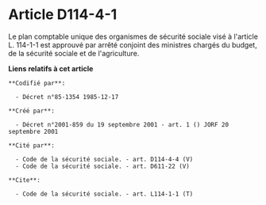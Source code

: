 # Article D114-4-1

Le plan comptable unique des organismes de sécurité sociale visé à l'article L. 114-1-1 est approuvé par arrêté conjoint des
ministres chargés du budget, de la sécurité sociale et de l'agriculture.

**Liens relatifs à cet article**

	**Codifié par**:

	  - Décret n°85-1354 1985-12-17

	**Créé par**:

	  - Décret n°2001-859 du 19 septembre 2001 - art. 1 () JORF 20 septembre 2001

	**Cité par**:

	  - Code de la sécurité sociale. - art. D114-4-4 (V)
	  - Code de la sécurité sociale. - art. D611-22 (V)

	**Cite**:

	  - Code de la sécurité sociale. - art. L114-1-1 (T)
